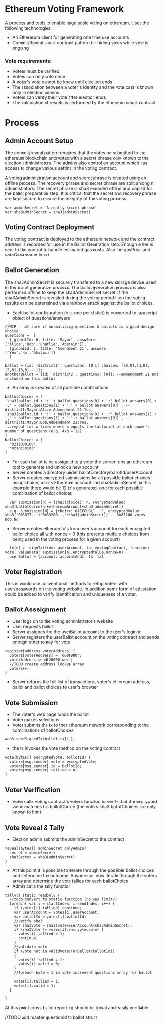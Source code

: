# Ethereum Voting Framework
A process and tools to enable large scale voting on ethereum. Uses the following technologies:
- An Ethererum client for generating one time use accounts
- Commit/Reveal smart contract pattern for hiding votes while vote is ongoing 

### Vote requirements:
- Voters must be verified
- Voters can only vote once
- A voter's vote cannot be know until election ends
- The association between a voter's identity and the vote cast is known only to election admins
- Voters can verify their vote after election ends
- The calculation of results is performed by the ethereum smart contract

# Process 


## Admin Account Setup
The commit/reveal pattern requires that the votes be submitted to the ethereum blockchain encrypted with a secret phrase only known to the election administrators.  The admins also control an account which has access to change various settins in the voting contract.

A voting administration account and secret phrase is created using an offline process. The recovery phrase and secret phrase are split among n administrators.  The secret phrase is sha3 encoded offline and copied for the ballot preparation step.  It is critical that the secret and recovery phrase are kept secure to ensure the integrity of the voting process.
```
var adminSecret = 'A really secret phrase'
var sha3adminSecret = sha3(adminSecret)
```
## Voting Contract Deployment
The voting contract is deployed to the ethereum network and the contract address is recorded for use in the Ballot Generation step.  Enough ether is sent to the contrat to handle estimated gas costs.  Also the gasPrice and voteGasAmount is set.

## Ballot Generation
The sha3AdminSecret is securely transfered to a new storage device used in the ballot generation process.  The ballot generation process is also performed offline to keep the sha3AdminSecret secret.  If the sha3AdminSecret is revealed during the voting period then the voting results can be determined via a rainbow attack against the ballot choices.

- Each ballot configuration (e.g. one per distict) is converted to javascript object of questions/answers 
``` 
//WIP - not sure if normalizing questions & ballots is a good design choice
questions =  [
  { globalId: 0, title: 'Mayor', answ0ers: ['Alice','Bob','Charlie','Abstain']},
  {globalId: 1, title: 'Amendment 21', answers: ['Yes','No','Abstain']}
  ]

ballot = {id: 'district1', questions: [0,1] choices: [[0,0],[1,0],[2,0],[3,0]...]};
anotherBallot = {id: 'district2', questions: [0]}; --ammendment 21 not included on this ballot

```
- An array is created of all possible combinations
```
ballotChoices = [
'sha3(ballot.id + ':' + ballot.questions[0] + ':' ballot.answers[0] + ',' + ballot.questions[1] + ':' + ballot.answers[0])', --district1:Mayor:Alice,Admendment 21:Yes,
'sha3(ballot.id + ':' + ballot.questions[0] + ':' ballot.answers[1] + ',' + ballot.questions[1] + ':' + ballot.answers[0])', --district1:Mayor:Bob,Admendment 21:Yes,
...repeat for x times where x equals the factorial of each anwer's number of questions (e.g. 4x3 = 12)
]
ballotChoices = [
  '0211000100',
  '0210100100'
]

```
- For each ballot to be assigned to a voter the server runs an ethereum tool to generate and unlock a new account
- Server creates a directory under ballotDirectory/ballotId/userAccount 
- Server creates encrypted submissions for all possible ballot choices using choice, user's Ethereum account and sha3adminSecret, in this example there  would be 12 tx's generated, one for each possible combination of ballot choices
```
  var submission[n] = {sha3(choice): n, encryptedValue: sha3(ballotCoice[n]+ethereumAccount+sha3(adminSecret)}
  e.g. submission[6] = {choice: 0AEFGHSLT...', encryptedValue: sha3('088877..'+'0x83200...'+sha3(adminSecret)} -- 0x83200 votes Bob,No
```
- Server creates etherum tx's from user's account for each encrypted ballot choice all with nonce = 0 (this prevents multiple choices from being used in the voting process for a given account)
```
  tx[n] =  signTx(from: userAccount, to: votingContract, function: vote, valueData: submission[n].encryptedValue,nonce=0)
  userBallot = {account: accountAddr, tx: tx}
```

## Voter Registration
This is would use conventional methods to setup voters with user/passwords on the voting website.  In addition some form of attestation could be added to verify identification and uniqueness of a voter.

## Ballot Asssignment
- User logs on to the voting administrator's website
- User requests ballot
- Server assignes the the userBallot.account to the user's login id 
- Server registers the userBallot.account on the voting contract and sends enough ether to pay for vote
```
register(address voterAddress) {
  voters[voterAddress] = '0000000';
  voterAddress.send(20000 wei);
  //TODO create address lookup array
  voters++;
}
```
- Server returns the full list of transactions, voter's ethereum address, ballot and ballot choices to user's browser

## Vote Submission
- The voter's web page loads the ballot
- Voter makes selections
- Voter submits the tx to ther ethereum network corresponding to the combinations of ballotChoices
```
web3.sendSignedTx(ballot.tx[i]);
```
- the tx invokes the vote method on the voting contract
```
vote(bytes[] encryptedVote, ballotId) {
  voters[msg.sender].vote = encryptedVote;
  voters[msg.sender].id = ballotId;
  voters[msg.sender].tallied = 0;
}
```
## Voter Verification
- Voter calls voting contract's voters function to verify that the encrypted value matches his ballotChoice (the voters sha3 ballotChoices are only known to him)


## Vote Reveal & Tally
- Election admin submits the adminSecret to the contract
```
reveal(bytes[] adminSecret onlyAdmin{
  secret = adminSecret;
  sha3Secret = sha3(adminSecret)
}
```

- At this point it is possible to iterate through the possible ballot choices and determine the outcome. Anyone can now iterate through the voters array and determine the vote tallies for each ballotChoice
- Admin calls the tally function 
```
tally() static readonly {
  //todo convert to static function (no gas limit?)
  foreach( var i = startIndex; i <endIndex, i++) {
    if (votes[i].tallied) continue;
    var userAccount = votes[i].userAccount;
    var ballotId = votes[i].ballotId;
    //verify sha3
    var sha3Vote = sha3(vote+userAccount+sha3AdminSecret);
    if (sha3Vote != votes[i].encryptedvote) {
      votes[i].tallied = 1;
      continue;
    }
    //validate vote
    if (vote not in validVotesForBallot(ballotId)) 
    {
      votes[i].tallied = 1;
      votes[i].valid = 0;
    }
    //foreach byte = 1 in vote increment questions array for ballot

    votes[i].tallied = 1;
    votes[i].valid = 1;
  }
  
}

```
At this point cross ballot reporting should be trivial and easily verifiable.

//TODO add master questionid to ballot struct